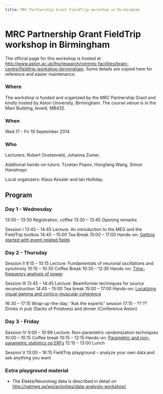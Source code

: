 ```yaml
---
title: MRC Partnership Grant FieldTrip workshop in Birmingham
---
```


# MRC Partnership Grant FieldTrip workshop in Birmingham

The official page for this workshop is hosted at <http://www.aston.ac.uk/lhs/research/centres-facilities/brain-centre/fieldtrip-workshop-birmingham>. Some details are copied here for reference and easier maintenance.

### Where

The workshop is funded and organized by the MRC Partnership Grant and kindly hosted by Aston University, Birmingham. The course venue is in the Main Building, level4, MB432.

### When

Wed 17 - Fri 19 September 2014

### Who

Lecturers: Robert Oostenveld, Johanna Zumer.

Additional hands-on tutors: Tzvetan Popov, Hongfang Wang, Simon Hanslmayr.

Local organizers: Klaus Kessler and Ian Holliday.

## Program

### Day 1 - Wednesday

13:00 – 13:30 		 Registration, coffee
13:30 – 13:45 		 Opening remarks

Session I
13:45 – 14:45 	Lecture: An introduction to the MEG and the FieldTrip toolbox
14:45 – 15:00 	Tea Break
15:00 – 17:00 	Hands-on: [Getting started with event-related fields](/tutorial/eventrelatedaveraging)

### Day 2 - Thursday

Session II
9:15 – 10:15		Lecture: Fundamentals of neuronal oscillations and  synchrony
10:15 – 10:30   Coffee Break
10:30 – 12:30		Hands-on: [Time-frequency analysis of power](/tutorial/timefrequencyanalysis)

Session III
13:45 – 14:45		Lecture: Beamformer techniques for source reconstruction
14:45 – 15:00		Tea break
15:00 – 17:00		Hands-on: [Localizing visual gamma and cortico-muscular coherence](/tutorial/beamformingextended)

16:30 – 17:15		Wrap-up-the-day: “Ask the experts” session
17:15 - ??:?? 	Drinks in pub (Sacks of Potatoes) and dinner (Conference Aston)

### Day 3 - Friday

Session IV
9:00 – 10:99		Lecture: Non-parametric randomization techniques
10:00 – 10:15		Coffee break
10:15 – 12:15		Hands-on: [Parametric and non-parametric statistics on ERFs](/tutorial/cluster_permutation_timelock)
12:15 – 13:00		Lunch

Session V
13:00 – 16:15		FieldTrip playground – analyze your own data and ask anything you want

### Extra playground material

-   The Elekta/Neuromag data is described in detail on <http://natmeg.se/wp/activities/data-analysis-workshop/>
